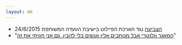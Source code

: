 ```yaml
---
layout: mk
---
```

* <i class="fa fa-bank"></i> [הצביעה](https://no2bio.org/drop-the-pilot/#httpsarchiveisduysvselection-31990-321138) נגד הארכת הפיילוט בישיבת הוועדה המשותפת 24/6/2015
* <i class="fa fa-newspaper-o"></i> "[המאגר וולנטרי אבל מנותבים אליו אנשים בלי להבין. גם אני חוויתי את זה](https://archive.is/duySV#selection-3449.287-3449.357)"

